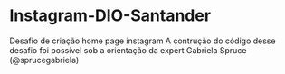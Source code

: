 # Instagram-DIO-Santander
Desafio de criação home page instagram
A contrução do código desse desafio foi possível sob a orientação da expert Gabriela Spruce (@sprucegabriela)

